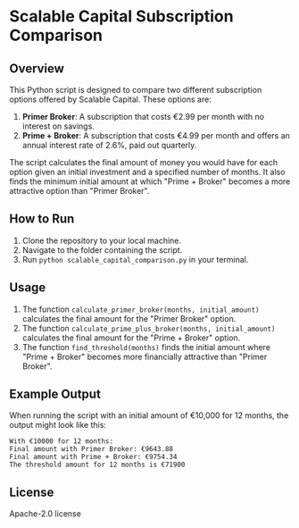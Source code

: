 # Scalable Capital Subscription Comparison

## Overview

This Python script is designed to compare two different subscription options offered by Scalable Capital. These options are:

1. **Primer Broker**: A subscription that costs €2.99 per month with no interest on savings.
2. **Prime + Broker**: A subscription that costs €4.99 per month and offers an annual interest rate of 2.6%, paid out quarterly.

The script calculates the final amount of money you would have for each option given an initial investment and a specified number of months. It also finds the minimum initial amount at which "Prime + Broker" becomes a more attractive option than "Primer Broker".

## How to Run

1. Clone the repository to your local machine.
2. Navigate to the folder containing the script.
3. Run `python scalable_capital_comparison.py` in your terminal.

## Usage

1. The function `calculate_primer_broker(months, initial_amount)` calculates the final amount for the "Primer Broker" option.
2. The function `calculate_prime_plus_broker(months, initial_amount)` calculates the final amount for the "Prime + Broker" option.
3. The function `find_threshold(months)` finds the initial amount where "Prime + Broker" becomes more financially attractive than "Primer Broker".

## Example Output

When running the script with an initial amount of €10,000 for 12 months, the output might look like this:

```
With €10000 for 12 months:
Final amount with Primer Broker: €9643.88
Final amount with Prime + Broker: €9754.34
The threshold amount for 12 months is €71900
```

## License

Apache-2.0 license
